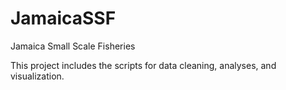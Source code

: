 # JamaicaSSF
Jamaica Small Scale Fisheries 

This project includes the scripts for data cleaning, analyses, and visualization.